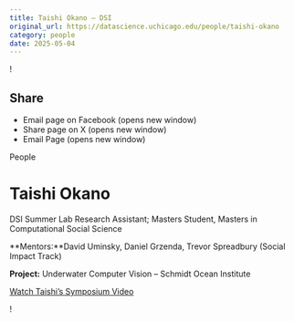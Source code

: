 ```yaml
---
title: Taishi Okano – DSI
original_url: https://datascience.uchicago.edu/people/taishi-okano
category: people
date: 2025-05-04
---
```


<!-- Table-like structure detected -->

!

## Share

* Email page on Facebook (opens new window)
* Share page on X (opens new window)
* Email Page (opens new window)

<!-- Table-like structure detected -->

People

# Taishi Okano

DSI Summer Lab Research Assistant; Masters Student, Masters in Computational Social Science

**Mentors:**David Uminsky, Daniel Grzenda, Trevor Spreadbury (Social Impact Track)

**Project:** Underwater Computer Vision – Schmidt Ocean Institute

[Watch Taishi’s Symposium Video](https://youtu.be/bdpFmVU73mI)

!